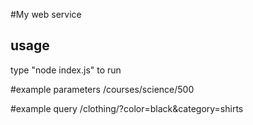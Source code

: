 #My web service

## usage
type "node index.js" to run

#example parameters
/courses/science/500

#example query
/clothing/?color=black&category=shirts

